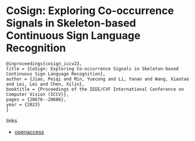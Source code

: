 # CoSign: Exploring Co-occurrence Signals in Skeleton-based Continuous Sign Language Recognition

```
@inproceedings{cosign_iccv23,
title = {CoSign: Exploring Co-occurrence Signals in Skeleton-based Continuous Sign Language Recognition},
author = {Jiao, Peiqi and Min, Yuecong and Li, Yanan and Wang, Xiaotao and Lei, Lei and Chen, Xilin},
booktitle = {Proceedings of the IEEE/CVF International Conference on Computer Vision (ICCV)},
pages = {20676--20686},
year = {2023}
}
```

links
- [openaccess](http://openaccess.thecvf.com//content/ICCV2023/html/Jiao_CoSign_Exploring_Co-occurrence_Signals_in_Skeleton-based_Continuous_Sign_Language_Recognition_ICCV_2023_paper.html)
